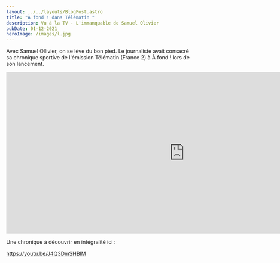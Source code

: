 ```yaml
---
layout: ../../layouts/BlogPost.astro
title: "À fond ! dans Télématin "
description: Vu à la TV - L'immanquable de Samuel Olivier
pubDate: 01-12-2021
heroImage: /images/l.jpg
---
```

Avec Samuel Ollivier, on se lève du bon pied. Le journaliste avait consacré sa chronique sportive de l'émission Télématin (France 2) à À fond ! lors de son lancement. 

<iframe width="951" height="431" src="https://www.youtube.com/embed/J4Q3DmSHBlM" title="À fond ! dans Télématin" frameborder="0" allow="accelerometer; autoplay; clipboard-write; encrypted-media; gyroscope; picture-in-picture" allowfullscreen></iframe>



Une chronique à découvrir en intégralité ici :

<https://youtu.be/J4Q3DmSHBlM>